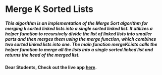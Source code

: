 # Merge K Sorted Lists

##### This algorithm is an implementation of the Merge Sort algorithm for merging k sorted linked lists into a single sorted linked list. It utilizes a helper function to recursively divide the list of linked lists into smaller parts and then merges them using the merge function, which combines two sorted linked lists into one. The main function mergeKLists calls the helper function to merge all the lists into a single sorted linked list and returns the head of the merged list.

#### Dear Students, Check out the live app [here](https://kdeepika-brs.github.io/Merge-K-Sorted-Lists/).


